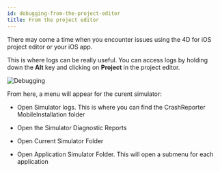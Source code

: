 ```yaml
---
id: debugging-from-the-project-editor
title: From the project editor
---
```


There may come a time when you encounter issues using the 4D for iOS project editor or your iOS app.

This is where logs can be really useful. You can access logs by holding down the **Alt** key and clicking on **Project** in the project editor.

![Debugging](assets/en/debugging/debug-from-4D-for-iOS.png)

From here, a menu will appear for the curent simulator:


* Open Simulator logs. This is where you can find the CrashReporter MobileInstallation folder

* Open the Simulator Diagnostic Reports


* Open Current Simulator Folder

* Open Application Simulator Folder. This will open a submenu for each application
